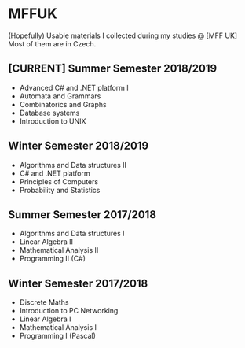 # MFFUK
(Hopefully) Usable materials I collected during my studies @ [MFF UK]  
Most of them are in Czech.

## \[CURRENT\] Summer Semester 2018/2019
- Advanced C# and .NET platform I
- Automata and Grammars
- Combinatorics and Graphs
- Database systems
- Introduction to UNIX
## Winter Semester 2018/2019
- Algorithms and Data structures II
- C# and .NET platform
- Principles of Computers
- Probability and Statistics
## Summer Semester 2017/2018
- Algorithms and Data structures I
- Linear Algebra II
- Mathematical Analysis II
- Programming II (C\#)
## Winter Semester 2017/2018
- Discrete Maths
- Introduction to PC Networking
- Linear Algebra I
- Mathematical Analysis I
- Programming I (Pascal)
